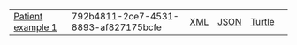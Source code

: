 <table class="list" width="100%">       
             <tr>
                <td><a href="Patient-792b4811-2ce7-4531-8893-af827175bcfe.html">Patient example 1</a></td>
                <td>792b4811-2ce7-4531-8893-af827175bcfe</td>
                <td><a href="Patient-792b4811-2ce7-4531-8893-af827175bcfe.xml.html">XML</a></td>
                <td><a href="Patient-792b4811-2ce7-4531-8893-af827175bcfe.json.html">JSON</a></td>
                <td><a href="Patient-792b4811-2ce7-4531-8893-af827175bcfe.ttl.html">Turtle</a></td>
                <td></td>
            </tr>
 </table>
